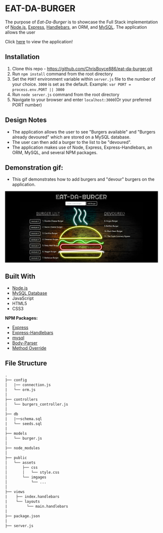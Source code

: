 # EAT-DA-BURGER

The purpose of *Eat-Da-Burger* is to showcase the Full Stack implementation of [Node.js](https://nodejs.org/en/), 
[Express](https://expressjs.com/), [Handlebars](https://www.npmjs.com/package/express-handlebars), an ORM, and [MySQL](https://www.mysql.com/). The application allows the user 

Click [here](https://eat--da--burger.herokuapp.com/) to view the application!


## Installation 

1. Clone this repo - https://github.com/ChrisBoyce886/eat-da-burger.git
2. Run `npm install` command from the root directory
3. Set the `PORT` environment variable within `server.js` file to the number of your choice. `3000` is set as the default. 
Example: `var PORT = process.env.PORT || 3000`
4. Run `node server.js` command from the root directory
5. Navigate to your browser and enter `localhost:3000`(Or your preferred PORT number)


## Design Notes

* The application allows the user to see "Burgers available" and "Burgers already devoured" which are stored on a MySQL database.
* The user can then add a burger to the list to be "devoured". 
* The application makes use of Node, Express, Express-Handlebars, an ORM, MySQL, and several NPM packages. 
     
## Demonstration gif:

* This gif demonstrates how to add burgers and "devour" burgers on the application. 
   
![Eat-Da-Burger.Gif](public/assets/images/eat-da-burger.gif "eat-da-burger.gif")

     
## Built With

* [Node.js](https://nodejs.org/en/docs/)
* [MySQL Database](https://www.mysql.com/)
* JavaScript
* HTML5
* CSS3

**NPM Packages:**

* [Express](https://www.npmjs.com/package/express)
* [Express-Handlebars](https://www.npmjs.com/package/express-handlebars)
* [mysql](https://www.npmjs.com/package/mysql)
* [Body-Parser](https://www.npmjs.com/package/body-parser)
* [Method Override](https://www.npmjs.com/package/method-override)

## File Structure 

```
.
├── config
│   |── connection.js
|   └── orm.js
│ 
├── controllers
│   └── burgers_controller.js
│
├── db
|   |──schema.sql
|   └── seeds.sql
|
├── models
│   └── burger.js
│ 
├── node_modules
│ 
├── public
│   └── assets
│       ├── css
│       │   └── style.css
│       └── imgages
│           └── ...      
│
├── views
|    ├── index.handlebars
|    └── layouts
|         └── main.handlebars
|
├── package.json
|
├── server.js
```

